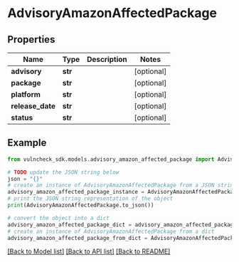 # AdvisoryAmazonAffectedPackage


## Properties

Name | Type | Description | Notes
------------ | ------------- | ------------- | -------------
**advisory** | **str** |  | [optional] 
**package** | **str** |  | [optional] 
**platform** | **str** |  | [optional] 
**release_date** | **str** |  | [optional] 
**status** | **str** |  | [optional] 

## Example

```python
from vulncheck_sdk.models.advisory_amazon_affected_package import AdvisoryAmazonAffectedPackage

# TODO update the JSON string below
json = "{}"
# create an instance of AdvisoryAmazonAffectedPackage from a JSON string
advisory_amazon_affected_package_instance = AdvisoryAmazonAffectedPackage.from_json(json)
# print the JSON string representation of the object
print(AdvisoryAmazonAffectedPackage.to_json())

# convert the object into a dict
advisory_amazon_affected_package_dict = advisory_amazon_affected_package_instance.to_dict()
# create an instance of AdvisoryAmazonAffectedPackage from a dict
advisory_amazon_affected_package_from_dict = AdvisoryAmazonAffectedPackage.from_dict(advisory_amazon_affected_package_dict)
```
[[Back to Model list]](../README.md#documentation-for-models) [[Back to API list]](../README.md#documentation-for-api-endpoints) [[Back to README]](../README.md)


